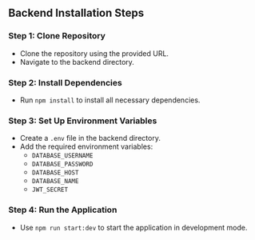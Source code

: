 ## Backend Installation Steps

### Step 1: Clone Repository
- Clone the repository using the provided URL.
- Navigate to the backend directory.

### Step 2: Install Dependencies
- Run `npm install` to install all necessary dependencies.

### Step 3: Set Up Environment Variables
- Create a `.env` file in the backend directory.
- Add the required environment variables:
    - `DATABASE_USERNAME`
    - `DATABASE_PASSWORD`
    - `DATABASE_HOST`
    - `DATABASE_NAME`
    - `JWT_SECRET`

### Step 4: Run the Application
- Use `npm run start:dev` to start the application in development mode.
